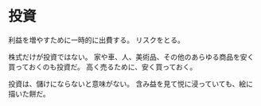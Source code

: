 # 投資

利益を増やすために一時的に出費する。
リスクをとる。

株式だけが投資ではない。
家や車、人、美術品、その他のあらゆる商品を安く買っておくのも投資だ。
高く売るために、安く買っておく。

投資は、儲けにならないと意味がない。
含み益を見て悦に浸っていても、絵に描いた餅だ。
